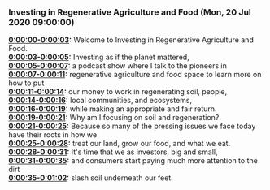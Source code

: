 ### Investing in Regenerative Agriculture and Food  (Mon, 20 Jul 2020 09:00:00)
**[0:00:00-0:00:03](https://investinginregenerativeagriculture.com#t=0:00:00):**  Welcome to Investing in Regenerative Agriculture and Food.  
**[0:00:03-0:00:05](https://investinginregenerativeagriculture.com#t=0:00:03):**  Investing as if the planet mattered,  
**[0:00:05-0:00:07](https://investinginregenerativeagriculture.com#t=0:00:05):**  a podcast show where I talk to the pioneers in  
**[0:00:07-0:00:11](https://investinginregenerativeagriculture.com#t=0:00:07):**  regenerative agriculture and food space to learn more on how to put  
**[0:00:11-0:00:14](https://investinginregenerativeagriculture.com#t=0:00:11):**  our money to work in regenerating soil, people,  
**[0:00:14-0:00:16](https://investinginregenerativeagriculture.com#t=0:00:14):**  local communities, and ecosystems,  
**[0:00:16-0:00:19](https://investinginregenerativeagriculture.com#t=0:00:16):**  while making an appropriate and fair return.  
**[0:00:19-0:00:21](https://investinginregenerativeagriculture.com#t=0:00:19):**  Why am I focusing on soil and regeneration?  
**[0:00:21-0:00:25](https://investinginregenerativeagriculture.com#t=0:00:21):**  Because so many of the pressing issues we face today have their roots in how we  
**[0:00:25-0:00:28](https://investinginregenerativeagriculture.com#t=0:00:25):**  treat our land, grow our food, and what we eat.  
**[0:00:28-0:00:31](https://investinginregenerativeagriculture.com#t=0:00:28):**  It's time that we as investors, big and small,  
**[0:00:31-0:00:35](https://investinginregenerativeagriculture.com#t=0:00:31):**  and consumers start paying much more attention to the dirt  
**[0:00:35-0:01:02](https://investinginregenerativeagriculture.com#t=0:00:35):**  slash soil underneath our feet.  